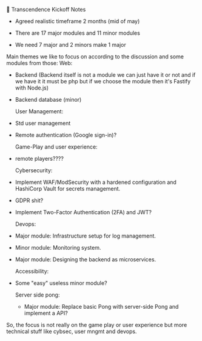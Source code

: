 📌 Transcendence Kickoff Notes

- Agreed realistic timeframe 2 months (mid of may)

- There are 17 major modules and 11 minor modules
- We need 7 major and 2 minors make 1 major

Main themes we like to focus on according to the discussion and some modules from those:
Web:
- Backend (Backend itself is not a module we can just have it or not and if we have it it must be php but if we choose the module then it's Fastify with Node.js)
- Backend database (minor)
      
  User Management:
- Std user management
- Remote authentication (Google sign-in)?
      
  Game-Play and user experience:
- remote players????

  Cybersecurity:
- Implement WAF/ModSecurity with a hardened configuration and HashiCorp Vault for secrets management.
- GDPR shit?
- Implement Two-Factor Authentication (2FA) and JWT?

  Devops:
- Major module: Infrastructure setup for log management.
- Minor module: Monitoring system.
- Major module: Designing the backend as microservices.

  Accessibility:
- Some "easy" useless minor module?

  Server side pong:
  - Major module: Replace basic Pong with server-side Pong and implement a API?

So, the focus is not really on the game play or user experience but more technical stuff like cybsec, user mngmt and devops.
  

